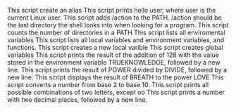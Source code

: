 This script create an alias
This script prints hello user, where user is the current Linux user.
This script adds /action to the PATH. /action should be the last directory the shell looks into when looking for a program.
This script counts the number of directories in a PATH
This script lists all enviromental variables
This script lists all local variables and environment variables, and functions.
This script creates a new local varible
This script creates global variables
This script prints the result of the addition of 128 with the value stored in the environment variable TRUEKNOWLEDGE, followed by a new line.
This script prints the result of POWER divided by DIVIDE, followed by a new line.
This script displays the result of BREATH to the power LOVE
This script converts a number from base 2 to base 10.
This script prints all possible combinations of two letters, except oo
This script prints a number with two decimal places, followed by a new line.
